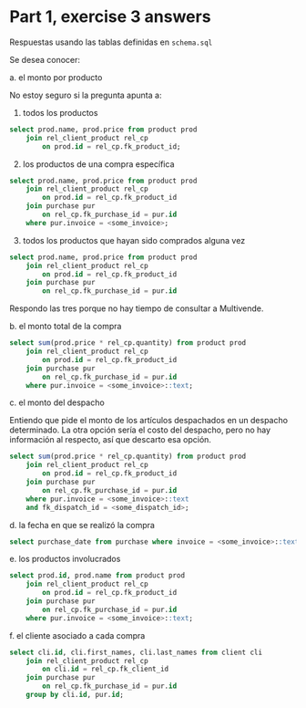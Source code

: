 # Part 1, exercise 3 answers

Respuestas usando las tablas definidas en `schema.sql`

Se desea conocer:

a. el monto por producto

No estoy seguro si la pregunta apunta a:

1. todos los productos
```sql
select prod.name, prod.price from product prod
    join rel_client_product rel_cp
        on prod.id = rel_cp.fk_product_id;
```

2. los productos de una compra específica
```sql
select prod.name, prod.price from product prod
    join rel_client_product rel_cp
        on prod.id = rel_cp.fk_product_id
    join purchase pur
        on rel_cp.fk_purchase_id = pur.id
    where pur.invoice = <some_invoice>;
```

3. todos los productos que hayan sido comprados alguna vez
```sql
select prod.name, prod.price from product prod
    join rel_client_product rel_cp
        on prod.id = rel_cp.fk_product_id
    join purchase pur
        on rel_cp.fk_purchase_id = pur.id
```

Respondo las tres porque no hay tiempo de consultar a Multivende.

b. el monto total de la compra
```sql
select sum(prod.price * rel_cp.quantity) from product prod
    join rel_client_product rel_cp
        on prod.id = rel_cp.fk_product_id
    join purchase pur
        on rel_cp.fk_purchase_id = pur.id
    where pur.invoice = <some_invoice>::text;
```

c. el monto del despacho

Entiendo que pide el monto de los artículos despachados en un despacho determinado. La otra opción sería el costo del despacho, pero no hay información al respecto, así que descarto esa opción.

```sql
select sum(prod.price * rel_cp.quantity) from product prod
    join rel_client_product rel_cp
        on prod.id = rel_cp.fk_product_id
    join purchase pur
        on rel_cp.fk_purchase_id = pur.id
    where pur.invoice = <some_invoice>::text
    and fk_dispatch_id = <some_dispatch_id>;
```

d. la fecha en que se realizó la compra
```sql
select purchase_date from purchase where invoice = <some_invoice>::text;
```

e. los productos involucrados
```sql
select prod.id, prod.name from product prod
    join rel_client_product rel_cp
        on prod.id = rel_cp.fk_product_id
    join purchase pur
        on rel_cp.fk_purchase_id = pur.id
    where pur.invoice = <some_invoice>::text;
```

f. el cliente asociado a cada compra
```sql
select cli.id, cli.first_names, cli.last_names from client cli
    join rel_client_product rel_cp
        on cli.id = rel_cp.fk_client_id
    join purchase pur
        on rel_cp.fk_purchase_id = pur.id
    group by cli.id, pur.id;
```
